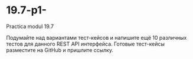 # 19.7-p1-
Practica modul 19.7


Подумайте над вариантами тест-кейсов и напишите ещё 10 различных
 тестов для данного REST API интерфейса. Готовые тест-кейсы 
 разместите на GitHub и пришлите ссылку.
 